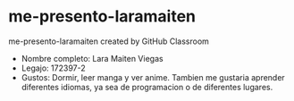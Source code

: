 # me-presento-laramaiten
me-presento-laramaiten created by GitHub Classroom
<ul>
<li>Nombre completo: Lara Maiten Viegas</li>
<li>Legajo: 172397-2</li>
<li>Gustos: Dormir, leer manga y ver anime. Tambien me gustaria aprender diferentes idiomas, ya sea de programacion o de diferentes lugares.</li>
